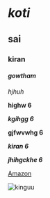 # *koti* 
## sai 
### kiran 
#### ***gowtham*** 
*hjhuh*

**highw  6**

***kgihgg  6***

****gjfwvwhg  6****

*****kiran  6*****

*******jhihgckhe  6*******


[Amazon](https://www.amazon.in/)

![kinguu](https://m.cricbuzz.com/a/img/v1/192x192/i1/c170661/virat-kohli.jpg)
